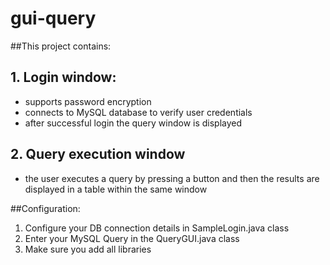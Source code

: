 # gui-query
##This project contains:

## 1. Login window:
- supports password encryption
- connects to MySQL database to verify user credentials
- after successful login the query window is displayed

## 2. Query execution window
- the user executes a query by pressing a button and then the results are displayed in a table within the same window

##Configuration:
1. Configure your DB connection details in SampleLogin.java class
2. Enter your MySQL Query in the QueryGUI.java class
3. Make sure you add all libraries 

